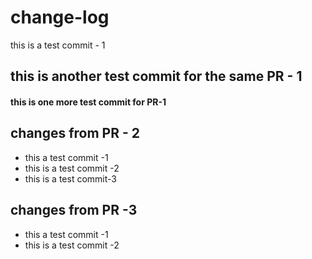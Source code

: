 # change-log 
this is a test commit - 1
## this is another test commit for the same PR - 1
#### this is one more test commit for PR-1


## changes from PR - 2
- this a test commit -1
- this is a test commit -2
- this is a test commit-3

## changes from PR -3 
- this a test commit -1
- this is a test commit -2
